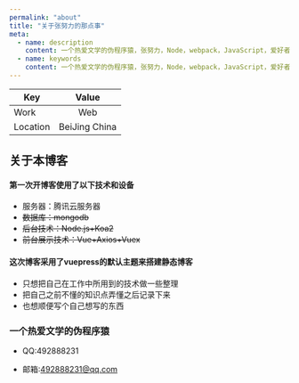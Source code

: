 ```yaml
---
permalink: "about"
title: "关于张努力的那点事"
meta:
  - name: description
    content: 一个热爱文学的伪程序猿，张努力，Node，webpack，JavaScript，爱好者，博客
  - name: keywords
    content: 一个热爱文学的伪程序猿，张努力，Node，webpack，JavaScript，爱好者，博客
---
```


| Key      |     Value     |
| -------- | :-----------: |
| Work     |      Web      |
| Location | BeiJing China |



## 关于本博客

#### 第一次开博客使用了以下技术和设备



- 服务器：腾讯云服务器
- ~~数据库：mongodb~~
- ~~后台技术：Node.js+Koa2~~
- ~~前台展示技术：Vue+Axios+Vuex~~



####  这次博客采用了vuepress的默认主题来搭建静态博客

- 只想把自己在工作中所用到的技术做一些整理
- 把自己之前不懂的知识点弄懂之后记录下来
- 也想顺便写个自己想写的东西



###  一个热爱文学的伪程序猿

- QQ:492888231

- 邮箱:[492888231@qq.com](mailto:492888231@qq.com)

